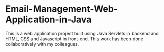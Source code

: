 # Email-Management-Web-Application-in-Java
This is a web application project built using Java Servlets in backend and HTML, CSS and Javascript in front-end. This work has been done collaboratively with my colleagues. 
